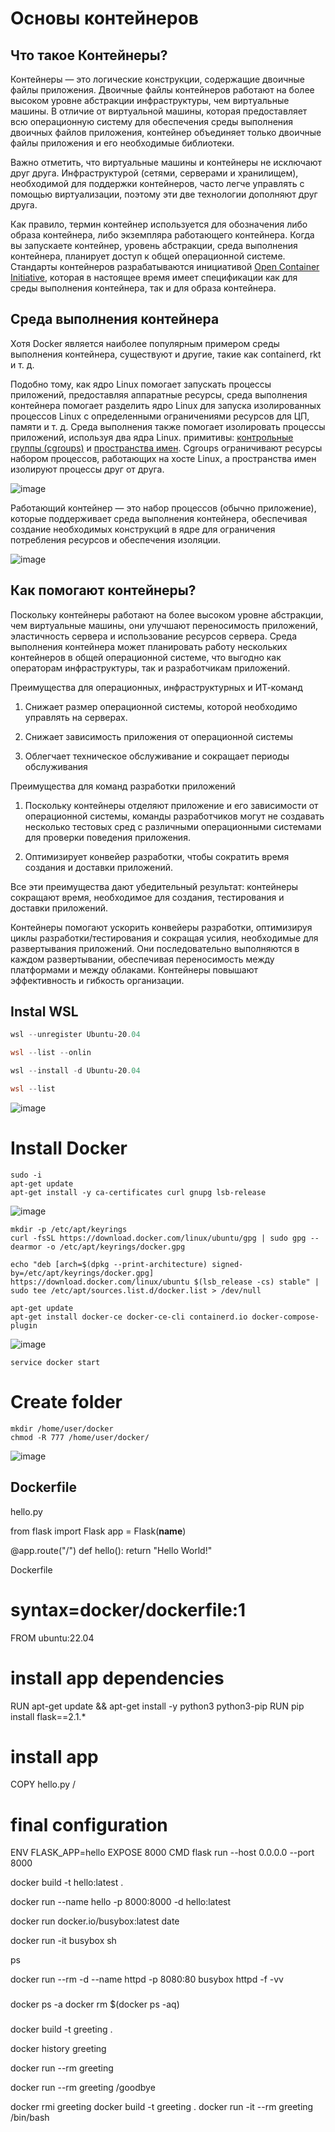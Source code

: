 # Основы контейнеров
## Что такое Контейнеры?
Контейнеры — это логические конструкции, содержащие двоичные файлы приложения. Двоичные файлы контейнеров работают на более высоком уровне абстракции инфраструктуры, чем виртуальные машины. В отличие от виртуальной машины, которая предоставляет всю операционную систему для обеспечения среды выполнения двоичных файлов приложения, контейнер объединяет только двоичные файлы приложения и его необходимые библиотеки.

Важно отметить, что виртуальные машины и контейнеры не исключают друг друга. Инфраструктурой (сетями, серверами и хранилищем), необходимой для поддержки контейнеров, часто легче управлять с помощью виртуализации, поэтому эти две технологии дополняют друг друга.

Как правило, термин контейнер используется для обозначения либо образа контейнера, либо экземпляра работающего контейнера. Когда вы запускаете контейнер, уровень абстракции, среда выполнения контейнера, планирует доступ к общей операционной системе. Стандарты контейнеров разрабатываются инициативой [Open Container Initiative](https://opencontainers.org/), которая в настоящее время имеет спецификации как для среды выполнения контейнера, так и для образа контейнера.


## Среда выполнения контейнера

Хотя Docker является наиболее популярным примером среды выполнения контейнера, существуют и другие, такие как containerd, rkt и т. д.


Подобно тому, как ядро Linux помогает запускать процессы приложений, предоставляя аппаратные ресурсы, среда выполнения контейнера помогает разделить ядро Linux для запуска изолированных процессов Linux с определенными ограничениями ресурсов для ЦП, памяти и т. д. Среда выполнения также помогает изолировать процессы приложений, используя два ядра Linux. примитивы: [контрольные группы (cgroups)](https://man7.org/linux/man-pages/man7/cgroups.7.html) и [пространства имен](https://man7.org/linux/man-pages/man7/namespaces.7.html). Cgroups ограничивают ресурсы набором процессов, работающих на хосте Linux, а пространства имен изолируют процессы друг от друга.


![image](https://user-images.githubusercontent.com/79700810/196975434-bc0a0a42-e183-4af4-a701-3b063ceab4a4.png)

Работающий контейнер — это набор процессов (обычно приложение), которые поддерживает среда выполнения контейнера, обеспечивая создание необходимых конструкций в ядре для ограничения потребления ресурсов и обеспечения изоляции.

![image](https://user-images.githubusercontent.com/79700810/196975523-a735587c-182e-49e1-ac26-1a4f3edaff7a.png)

## Как помогают контейнеры?
Поскольку контейнеры работают на более высоком уровне абстракции, чем виртуальные машины, они улучшают переносимость приложений, эластичность сервера и использование ресурсов сервера. Среда выполнения контейнера может планировать работу нескольких контейнеров в общей операционной системе, что выгодно как операторам инфраструктуры, так и разработчикам приложений.

Преимущества для операционных, инфраструктурных и ИТ-команд

1. Снижает размер операционной системы, которой необходимо управлять на серверах.

2. Снижает зависимость приложения от операционной системы

3. Облегчает техническое обслуживание и сокращает периоды обслуживания


Преимущества для команд разработки приложений

1. Поскольку контейнеры отделяют приложение и его зависимости от операционной системы, команды разработчиков могут не создавать несколько тестовых сред с различными операционными системами для проверки поведения приложения.

2. Оптимизирует конвейер разработки, чтобы сократить время создания и доставки приложений.

Все эти преимущества дают убедительный результат: контейнеры сокращают время, необходимое для создания, тестирования и доставки приложений.

Контейнеры помогают ускорить конвейеры разработки, оптимизируя циклы разработки/тестирования и сокращая усилия, необходимые для развертывания приложений. Они последовательно выполняются в каждом развертывании, обеспечивая переносимость между платформами и между облаками. Контейнеры повышают эффективность и гибкость организации.

## Instal WSL
```powershell
wsl --unregister Ubuntu-20.04

wsl --list --onlin

wsl --install -d Ubuntu-20.04

wsl --list
```

![image](https://user-images.githubusercontent.com/79700810/196971403-0b6f821b-07d8-4896-8875-8e17e578f909.png)

# Install Docker
```
sudo -i
apt-get update
apt-get install -y ca-certificates curl gnupg lsb-release
```

![image](https://user-images.githubusercontent.com/79700810/196971710-b2e502cf-285a-42b1-8a83-ba462fe037aa.png)

```
mkdir -p /etc/apt/keyrings
curl -fsSL https://download.docker.com/linux/ubuntu/gpg | sudo gpg --dearmor -o /etc/apt/keyrings/docker.gpg
```
```
echo "deb [arch=$(dpkg --print-architecture) signed-by=/etc/apt/keyrings/docker.gpg] https://download.docker.com/linux/ubuntu $(lsb_release -cs) stable" | sudo tee /etc/apt/sources.list.d/docker.list > /dev/null
```
```
apt-get update
apt-get install docker-ce docker-ce-cli containerd.io docker-compose-plugin
```

![image](https://user-images.githubusercontent.com/79700810/196971959-4b2a40e3-5803-4ada-91eb-62b4fe15e5d5.png)

```
service docker start
```

# Create folder

```
mkdir /home/user/docker
chmod -R 777 /home/user/docker/
```

![image](https://user-images.githubusercontent.com/79700810/196972322-82cf36d4-ad0c-4f89-ac51-770f1b4ed6f3.png)


## Dockerfile

hello.py

from flask import Flask
app = Flask(__name__)

@app.route("/")
def hello():
    return "Hello World!"



Dockerfile

# syntax=docker/dockerfile:1
FROM ubuntu:22.04

# install app dependencies
RUN apt-get update && apt-get install -y python3 python3-pip
RUN pip install flask==2.1.*

# install app
COPY hello.py /

# final configuration
ENV FLASK_APP=hello
EXPOSE 8000
CMD flask run --host 0.0.0.0 --port 8000


docker build -t hello:latest .


docker run --name hello -p 8000:8000 -d hello:latest










docker run docker.io/busybox:latest date



docker run -it busybox sh

ps

docker run --rm -d --name httpd -p 8080:80 busybox httpd -f -vv


###

docker ps -a
docker rm $(docker ps -aq)
###

docker build -t greeting .

docker history greeting


docker run --rm greeting

docker run --rm greeting /goodbye






docker rmi greeting
docker build -t greeting .
docker run -it --rm greeting /bin/bash
